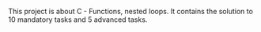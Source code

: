 This project is about C - Functions, nested loops. It contains the solution to 10 mandatory tasks and 5 advanced tasks. 
